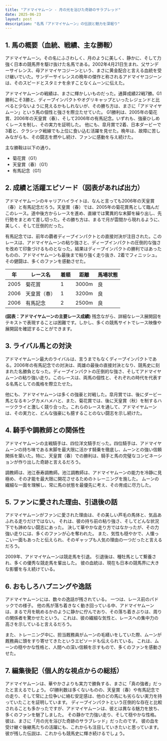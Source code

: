```yaml
---
title: "アドマイヤムーン - 月の光を浴びた奇跡のサラブレッド"
date: 2025-06-23
layout: post
description: "名馬『アドマイヤムーン』の伝説と魅力を深堀り"
---
```


## 1. 馬の概要（血統、戦績、主な勝鞍）

アドマイヤムーン。その名にふさわしく、月のように美しく、静かに、そして力強く日本の競馬界を駆け抜けた名馬である。2002年4月21日生まれ、父サンデーサイレンス、母アドマイヤコジーンという、まさに黄金配合と言える血統を受け継いでいた。サンデーサイレンスの晩年の傑作と称されるアドマイヤコジーンは、そのスピードとスタミナを余すことなくムーンに伝えた。  

アドマイヤムーンの戦績は、まさに輝かしいものだった。通算成績22戦7勝。G1勝利こそ3勝と、ディープインパクトやオグリキャップといったレジェンドと比べると少ないように見えるかもしれないが、その勝ち方は、まさに「アドマイヤムーン」という馬の個性と強さを際立たせていた。  G1勝利は、2005年の菊花賞、2006年の天皇賞（春）、そして2006年の有馬記念。いずれも、強豪ひしめくレースを制し、その実力を証明した。  他にも、皐月賞で2着、日本ダービーで3着と、クラシック戦線でも上位に食い込む活躍を見せた。晩年は、故障に苦しみながらも、その闘志を燃やし続け、ファンに感動を与え続けた。

主な勝鞍は以下の通り。

* 菊花賞（G1）
* 天皇賞（春）（G1）
* 有馬記念（G1）


## 2. 成績と活躍エピソード（図表があれば出力）

アドマイヤムーンのキャリアハイライトは、なんと言っても2006年の天皇賞（春）と有馬記念だろう。天皇賞（春）では、2005年の菊花賞馬として臨んだこのレース。道中後方からレースを進め、直線では驚異的な末脚を繰り出し、先行勢をまとめて差し切った。その勝ち方は、まるで月が雲間から現れるように、美しく、そして圧倒的だった。

有馬記念では、前年の覇者ディープインパクトとの直接対決が注目された。このレースは、アドマイヤムーンの粘り強さと、ディープインパクトの圧倒的な強さを改めて印象づけるものとなった。結果はディープインパクトの勝利ではあったものの、アドマイヤムーンも最後まで粘り強く走り抜き、2着でフィニッシュ。その健闘は、多くのファンを感動させた。

| 年 | レース名          | 着順 | 距離 | 馬場状態 |
|---|-------------------|-----|-----|---------|
| 2005 | 菊花賞            | 1   | 3000m | 良      |
| 2006 | 天皇賞（春）      | 1   | 3200m | 良      |
| 2006 | 有馬記念          | 2   | 2500m | 良      |


**(図表：アドマイヤムーンの主要レース成績)**  残念ながら、詳細なレース展開図をテキストで表現することは困難です。しかし、多くの競馬サイトでレース映像や展開図を確認することができます。


## 3. ライバル馬との対決

アドマイヤムーン最大のライバルは、言うまでもなくディープインパクトである。2006年の有馬記念での対決は、両雄の最後の直接対決となり、競馬史に刻まれた名勝負となった。ディープインパクトの圧倒的な強さ、そしてアドマイヤムーンの粘り強い走り。このレースは、両馬の個性と、それぞれの時代を代表する名馬としての風格を際立たせた。

他にも、アドマイヤムーンは多くの強豪と対戦した。皐月賞では、後にダービー馬となるキングカメハメハと、また、菊花賞では、後に天皇賞（秋）を制するハーツクライと激しく競り合った。これらのレースを通して、アドマイヤムーンは、その実力と、どんな強豪にも臆することのない闘志を示し続けた。


## 4. 騎手や調教師との関係性

アドマイヤムーンの主戦騎手は、四位洋文騎手だった。四位騎手は、アドマイヤムーンの持ち味である末脚を最大限に活かす騎乗を徹底し、ムーンとの強い信頼関係を築いた。特に、天皇賞（春）での勝利は、騎手と馬の完璧なコンビネーションが作り出した奇跡と言えるだろう。

調教師は、池江泰寿調教師。池江調教師は、アドマイヤムーンの能力を冷静に見極め、その才能を最大限に開花させるためのトレーニングを施した。  ムーンの繊細な一面を理解し、常に馬の状態を最優先に考え、その育成に尽力した。


## 5. ファンに愛された理由、引退後の話

アドマイヤムーンがファンに愛された理由は、その美しい芦毛の馬体と、気品あふれる走りだけではない。  それは、彼の持ち前の粘り強さ、そしてどんな状況下でも諦めない闘志にあった。  決して華やかな走り方ではなかったが、その力強い走りには、多くのファンが心を奪われた。  また、気性も穏やかで、人懐っこい一面もあったと伝えられ、そのギャップも人気の理由の一つだったと言えるだろう。

2009年、アドマイヤムーンは競走馬を引退。  引退後は、種牡馬として繋養され、多くの優秀な競走馬を輩出した。  彼の血統は、現在も日本の競馬界に大きな影響を与え続けている。


## 6. おもしろハプニングや逸話

アドマイヤムーンには、数々の逸話が残されている。  一つは、レース前のパドックでの様子。  他の馬が落ち着きなく動き回っている中、アドマイヤムーンは、まるで月を眺めるかのように静かに佇んでおり、その落ち着きぶりは、周りの関係者を驚かせたという。  これは、彼の繊細な気性と、レースへの集中力の高さを示していると言えるだろう。

また、トレーニング中に、担当厩務員がムーンの毛繕いをしていた際、ムーンが厩務員に頭をすり寄せてきたというエピソードも伝えられている。  これは、ムーンの穏やかな性格と、人間への深い信頼を示すもので、多くのファンを感動させた。


## 7. 編集後記（個人的な視点からの総括）

アドマイヤムーンは、華やかさよりも実力で勝負する、まさに「真の強者」だったと言えるでしょう。  G1勝利数は多くないものの、天皇賞（春）や有馬記念での走り、そして常に上位争いに絡む安定感は、他のどの馬にも劣らない実力を持っていたことを証明しています。  ディープインパクトという圧倒的な存在と比較されることも多かったですが、アドマイヤムーンは、彼とは異なる魅力を放ち、多くのファンを魅了しました。  その静かで力強い走り、そして穏やかな性格。  彼は、まさに「月の光を浴びた奇跡のサラブレッド」だったのです。  彼の血を受け継ぐ後継馬たちの活躍にも、これからも注目していきたいと思っています。  彼が残した伝説は、これからも競馬史に輝き続けるでしょう。
